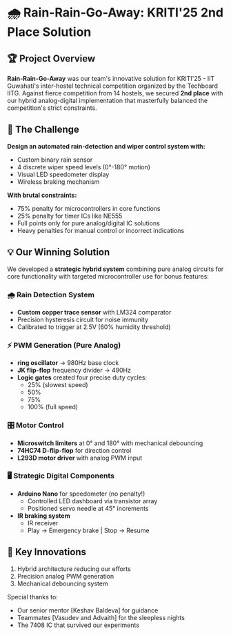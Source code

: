 # 🌧️ Rain-Rain-Go-Away: KRITI'25 2nd Place Solution

## 🏆 Project Overview

**Rain-Rain-Go-Away** was our team's innovative solution for KRITI'25 - IIT Guwahati's inter-hostel technical competition organized by the Techboard IITG. Against fierce competition from 14 hostels, we secured **2nd place** with our hybrid analog-digital implementation that masterfully balanced the competition's strict constraints.

## 🚀 The Challenge

**Design an automated rain-detection and wiper control system with:**
- Custom binary rain sensor
- 4 discrete wiper speed levels (0°-180° motion)
- Visual LED speedometer display
- Wireless braking mechanism

**With brutal constraints:**
- 75% penalty for microcontrollers in core functions
- 25% penalty for timer ICs like NE555
- Full points only for pure analog/digital IC solutions
- Heavy penalties for manual control or incorrect indications

## 💡 Our Winning Solution

We developed a **strategic hybrid system** combining pure analog circuits for core functionality with targeted microcontroller use for bonus features:

### 🌧️ Rain Detection System
- **Custom copper trace sensor** with LM324 comparator
- Precision hysteresis circuit for noise immunity
- Calibrated to trigger at 2.5V (60% humidity threshold)

### ⚡ PWM Generation (Pure Analog)
- **ring oscillator** → 980Hz base clock
- **JK flip-flop** frequency divider → 490Hz
- **Logic gates** created four precise duty cycles:
  - 25% (slowest speed)
  - 50% 
  - 75%
  - 100% (full speed)

### 🎛️ Motor Control
- **Microswitch limiters** at 0° and 180° with mechanical debouncing
- **74HC74 D-flip-flop** for direction control
- **L293D motor driver** with analog PWM input

### 🖥️ Strategic Digital Components
- **Arduino Nano** for speedometer (no penalty!)
  - Controlled LED dashboard via transistor array
  - Positioned servo needle at 45° increments
- **IR braking system** 
  - IR receiver
  - Play → Emergency brake | Stop → Resume

## 🎯 Key Innovations

1. Hybrid architecture reducing our efforts 
2. Precision analog PWM generation
3. Mechanical debouncing system


Special thanks to:
- Our senior mentor [Keshav Baldeva] for guidance
- Teammates [Vasudev and Advaith] for the sleepless nights
- The 7408 IC that survived our experiments

